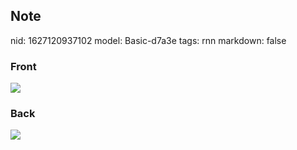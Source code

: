 ## Note
nid: 1627120937102
model: Basic-d7a3e
tags: rnn
markdown: false

### Front
<img src="paste-7ee1314dcdb3ec8829e8ea697c1c7f5d26568d2e.jpg">

### Back
<img src="paste-f5385e77fc126a7ab820ba0fd70fbc7a45fda70e.jpg">
